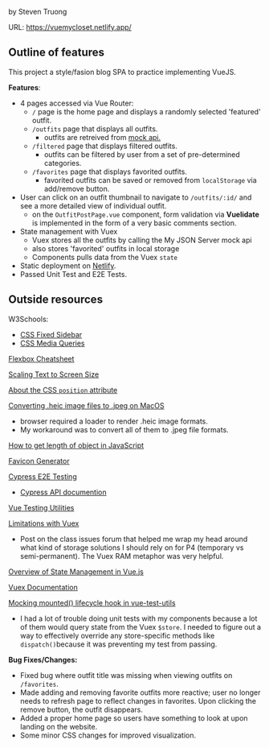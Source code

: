 by Steven Truong

URL: https://vuemycloset.netlify.app/

## Outline of features

This project a style/fasion blog SPA to practice implementing VueJS.

**Features**:

- 4 pages accessed via Vue Router:
  - `/` page is the home page and displays a randomly selected 'featured' outfit.
  - `/outfits` page that displays all outfits.
    - outfits are retreived from [mock api.](https://my-json-server.typicode.com/spttruong/e28-p3-api/outfits)
  - `/filtered` page that displays filtered outfits.
    - outfits can be filtered by user from a set of pre-determined categories.
  - `/favorites` page that displays favorited outfits.
    - favorited outfits can be saved or removed from `localStorage` via add/remove button.
- User can click on an outfit thumbnail to navigate to `/outfits/:id/` and see a more detailed view of individual outfit.
  - on the `OutfitPostPage.vue` component, form validation via **Vuelidate** is implemented in the form of a very basic comments section.
- State management with Vuex
  - Vuex stores all the outfits by calling the My JSON Server mock api
  - also stores 'favorited' outfits in local storage
  - Components pulls data from the Vuex `state`
- Static deployment on [Netlify](https://app.netlify.com).
- Passed Unit Test and E2E Tests.

## Outside resources

W3Schools:

 - [CSS Fixed Sidebar](https://www.w3schools.com/howto/howto_css_fixed_sidebar.asp)
 - [CSS Media Queries](https://www.w3schools.com/css/css_rwd_mediaqueries.asp)

[Flexbox Cheatsheet](https://yoksel.github.io/flex-cheatsheet/)

[Scaling Text to Screen Size](https://css-tricks.com/books/volume-i/scale-typography-screen-size/)

[About the CSS `position` attribute](https://dzone.com/articles/css-position-relative-vs-position-absolute)

[Converting .heic image files to .jpeg on MacOS](https://www.howtogeek.com/398927/)

- browser required a loader to render .heic image formats.
- My workaround was to convert all of them to .jpeg file formats.

[How to get length of object in JavaScript](https://stackoverflow.com/questions/5533192/how-to-get-object-length/5533226)

[Favicon Generator](https://www.favicon-generator.org/)

[Cypress E2E Testing](Cypress.io)

- [Cypress API documention](https://docs.cypress.io/api/api/table-of-contents.html)

[Vue Testing Utilities](https://vue-test-utils.vuejs.org/)

[Limitations with Vuex](https://github.com/susanBuck/e28-fall19/issues/154)

- Post on the class issues forum that helped me wrap my head around what kind of storage solutions I should rely on for P4 (temporary vs semi-permanent). The Vuex RAM metaphor was very helpful.

[Overview of State Management in Vue.js](https://vuejs.org/v2/guide/state-management.html#Simple-State-Management-from-Scratch)

[Vuex Documentation](https://vuex.vuejs.org/)

[Mocking mounted() lifecycle hook in vue-test-utils](https://stackoverflow.com/questions/50278708/vue-test-utils-how-to-test-logic-within-mounted-lifecycle-hook-with-vuex)

- I had a lot of trouble doing unit tests with my components because a lot of them would query state from the Vuex `$store`. I needed to figure out a way to effectively override any store-specific methods like `dispatch()`because it was preventing my test from passing.

**Bug Fixes/Changes:**

- Fixed bug where outfit title was missing when viewing outfits on `/favorites`.
- Made adding and removing favorite outfits more reactive; user no longer needs to refresh page to reflect changes in favorites. Upon clicking the remove button, the outfit disappears.
- Added a proper home page so users have something to look at upon landing on the website.
- Some minor CSS changes for improved visualization.

